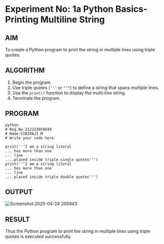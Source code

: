 # Experiment No: 1a Python Basics- Printing Multiline String

## AIM  
To create a Python program to print the string in multiple lines using triple quotes.

## ALGORITHM  
1. Begin the program.  
2. Use triple quotes (`'''` or `"""`) to define a string that spans multiple lines.  
3. Use the `print()` function to display the multi-line string.  
4. Terminate the program.

## PROGRAM
```
python
# Reg.No-212223050048
# Name-SIBIRAJI M
# Write your code here

print('''I am a string literal
... has more than one
... line
....placed inside triple single quotes''') 
print('''I am a string literal
... has more than one
... line
....placed inside triple double quotes''')
```
## OUTPUT
![Screenshot 2025-04-24 205943](https://github.com/user-attachments/assets/3f5bdbc4-277e-4c66-bc8e-f78c0b3e4085)

## RESULT
 Thus the Python program to print the string in multiple lines using triple quotes is executed successfully.

